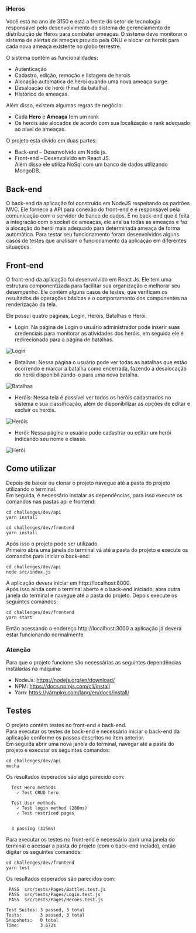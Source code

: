 ### iHeros
    
Você está no ano de 3150 e está a frente do setor de tecnologia responsável pelo desenvolvimento do sistema de gerenciamento de distribuição de Heros para combater ameaças. O sistema deve monitorar o sistema de alertas de ameças provido pela ONU e alocar os herois para cada nova ameaça existente no globo terrestre. 

O sistema contém as funcionalidades:
 - Autenticação
 - Cadastro, edição, remoção e listagem de herois
 - Alocação automatica de heroi quando uma nova ameaça surge.
 - Desaloação de herói (Final da batalha).
 - Histórico de ameaças.

Além disso, existem algumas regras de negócio:
- Cada **Hero** e **Ameaça** tem um rank
- Os herois são alocados de acordo com sua localização e rank adequado ao nível de ameaças.

O projeto está divido em duas partes:  
- Back-end – Desenvolvido em Node js.  
- Front-end – Desenvolvido em React JS.  
Além disso ele utiliza NoSql com um banco de dados utilizando MongoDB.  


## Back-end
O back-end da aplicação foi construído em NodeJS respeitando os padrões MVC. Ele fornece a API para conexão do front-end e é responsável pela comunicação com o servidor de banco de dados. É no back-end que é feita a integração com o socket de ameaças, ele analisa todas as ameaças e faz a alocação do herói mais adequado para determinada ameaça de forma automática.
Para testar seu funcionamento foram desenvolvidos alguns casos de testes que analisam o funcionamento da aplicação em diferentes situações.

## Front-end
O front-end da aplicação foi desenvolvido em React Js. Ele tem uma estrutura componentizada para facilitar sua organização e melhorar seu desempenho.
Ele contém alguns casos de testes, que verificam os resultados de operações básicas e o comportamento dos componentes na renderização da tela. 

Ele possui quatro páginas, Login, Heróis, Batalhas e Herói. 
- Login: Na página de Login o usuário administrador pode inserir suas credenciais para monitorar as atividades dos heróis, em seguida ele é redirecionado para a página de batalhas. 

![Login](https://uploaddeimagens.com.br/images/002/733/452/full/Captura_de_Tela_2020-06-26_a%CC%80s_17.54.24.png)


- Batalhas: Nessa página o usuário pode ver todas as batalhas que estão ocorrendo e marcar a batalha como encerrada, fazendo a desalocação do herói disponibilizando-o para uma nova batalha. 

![Batalhas](https://uploaddeimagens.com.br/images/002/733/458/full/Captura_de_Tela_2020-06-26_a%CC%80s_17.54.10.png)

- Heróis: Nessa tela é possível ver todos os heróis cadastrados no sistema e sua classificação, além de disponibilizar as opções de editar e excluir os heróis.

![Heróis](https://uploaddeimagens.com.br/images/002/733/460/original/Captura_de_Tela_2020-06-26_a%CC%80s_17.53.45.png)

- Herói: Nessa página o usuário pode cadastrar ou editar um herói indicando seu nome e classe.  

![Herói](https://uploaddeimagens.com.br/images/002/733/461/original/Captura_de_Tela_2020-06-26_a%CC%80s_17.53.57.png)


## Como utilizar
Depois de baixar ou clonar o projeto navegue até a pasta do projeto utilizando o terminal.   
Em seguida, é necessário instalar as dependências, para isso execute os comandos nas pastas api e frontend:  
  
```shell
cd challenges/dev/api  
yarn install
```
  
```shell
cd challenges/dev/frontend
yarn install
```
  
Após isso o projeto pode ser utilizado.  
Primeiro abra uma janela do terminal vá até a pasta do projeto e execute os comandos para iniciar o back-end:  
```shell
cd challenges/dev/api
node src/index.js
```
  
A aplicação devera iniciar em http://localhost:8000.  
Após isso ainda com o terminal aberto e o back-end iniciado, abra outra janela do terminal e navegue até a pasta do projeto. Depois execute os seguintes comandos:  
```shell
cd challenges/dev/frontend
yarn start
```
  
Então acessando o endereço http://localhost:3000 a aplicação já deverá estar funcionando normalmente.  

### Atenção
Para que o projeto funcione são necessárias as seguintes dependências instaladas na máquina:  
- NodeJs: https://nodejs.org/en/download/  
- NPM: https://docs.npmjs.com/cli/install  
- Yarn: https://yarnpkg.com/lang/en/docs/install/  


## Testes
O projeto contém testes no front-end e back-end.  
Para executar os testes de back-end é necessário iniciar o back-end da aplicação conforme os passos descritos no item anterior.  
Em seguida abrir uma nova janela do terminal, navegar até a pasta do projeto e executar os seguintes comandos:  
```shell
cd challenges/dev/api
mocha
```

Os resultados esperados são algo parecido com: 
```shell
  Test Hero methods
    ✓ Test CRUD hero

  Test User methods
    ✓ Test login method (280ms)
    ✓ Test restriced pages


  3 passing (315ms)
```

Para executar os testes no front-end é necessário abrir uma janela do terminal e acessar a pasta do projeto (com o back-end inciado), então digitar os seguintes comandos:  

```shell
cd challenges/dev/frontend
yarn test
```

Os resultados esperados são parecidos com:  
```shell
 PASS  src/tests/Pages/Battles.test.js
 PASS  src/tests/Pages/Login.test.js
 PASS  src/tests/Pages/Heroes.test.js

Test Suites: 3 passed, 3 total
Tests:       3 passed, 3 total
Snapshots:   0 total
Time:        3.672s
```
